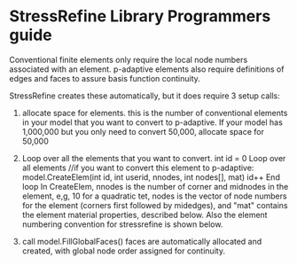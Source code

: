# StressRefine Library Programmers guide

Conventional finite elements only require the local node numbers associated with an element. p-adaptive elements also require definitions of edges and faces to assure basis function continuity.

StressRefine creates these automatically, but it does require 3 setup calls:

1. allocate space for elements. this is the number of conventional elements in your model that you want to convert to p-adaptive. If your model has 1,000,000 but you only need to convert 50,000, allocate space for 50,000
 2. Loop over all the elements that you want to convert.
	int id = 0
	Loop over all elements
		//if you want to convert this element to p-adaptive:
		model.CreateElem(int id, int userid, nnodes, int nodes[], mat)
		id++
	End loop
In CreateElem, nnodes is the number of corner and midnodes in the element, e,g, 10 for a quadratic tet, nodes is the vector of node numbers for the element (corners first followed by midedges), and "mat" contains the element material properties, described below. Also the element numbering convention for stressrefine is shown below.

 4. call model.FillGlobalFaces() faces are automatically allocated and created, with global node order assigned for continuity.


<!--stackedit_data:
eyJoaXN0b3J5IjpbLTE0MTI1MTcyNzAsLTc5ODIxNjg5NV19
-->